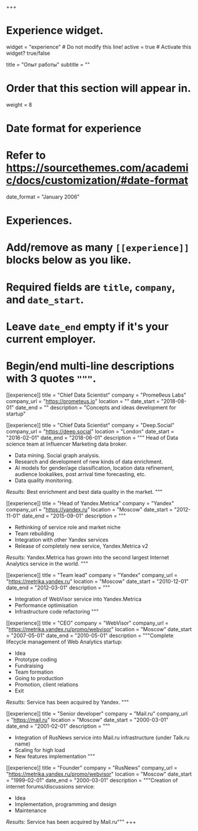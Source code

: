+++
# Experience widget.
widget = "experience"  # Do not modify this line!
active = true  # Activate this widget? true/false

title = "Опыт работы"
subtitle = ""

# Order that this section will appear in.
weight = 8

# Date format for experience
#   Refer to https://sourcethemes.com/academic/docs/customization/#date-format
date_format = "January 2006"

# Experiences.
#   Add/remove as many `[[experience]]` blocks below as you like.
#   Required fields are `title`, `company`, and `date_start`.
#   Leave `date_end` empty if it's your current employer.
#   Begin/end multi-line descriptions with 3 quotes `"""`.
[[experience]]
  title = "Chief Data Scientist"
  company = "Promeθeus Labs"
  company_url = "https://prometeus.io"
  location = ""
  date_start = "2018-08-01"
  date_end = ""
  description = "Concepts and ideas development for startup"
  

[[experience]]
  title = "Chief Data Scientist"
  company = "Deep.Social"
  company_url = "https://deep.social"
  location = "London"
  date_start = "2016-02-01"
  date_end = "2018-06-01"
  description = """
  Head of Data science team at Influencer Marketing data broker.
   
  * Data mining. Social graph analysis.
  * Research and development of new kinds of data enrichment.
  * AI models for gender/age classification, location data refinement,
   audience lookalikes, post arrival time forecasting, etc.  
  * Data quality monitoring. 
  
  
  _Results:_ Best enrichment and best data quality in the market.
"""  


[[experience]]
  title = "Head of Yandex.Metrica"
  company = "Yandex"
  company_url = "https://yandex.ru"
  location = "Moscow"
  date_start = "2012-11-01"
  date_end = "2015-09-01"
  description = """
  * Rethinking of service role and market niche
  * Team rebuilding
  * Integration with other Yandex services 
  * Release of completely new service, Yandex.Metrica v2
  
  
  _Results:_ Yandex.Metrica has grown into the second largest Internet Analytics
   service in the world.
"""  

[[experience]]
  title = "Team lead"
  company = "Yandex"
  company_url = "https://metrika.yandex.ru"
  location = "Moscow"
  date_start = "2010-12-01"
  date_end = "2012-03-01"
  description = """
  * Integration of WebVisor service into Yandex.Metrica
  * Performance optimisation
  * Infrastructure code refactoring
  """ 

[[experience]]
  title = "CEO"
  company = "WebVisor"
  company_url = "https://metrika.yandex.ru/promo/webvisor"
  location = "Moscow"
  date_start = "2007-05-01"
  date_end = "2010-05-01"
  description = """Complete lifecycle management of Web Analytics startup:
  
  * Idea
  * Prototype coding
  * Fundraising
  * Team formation
  * Going to production
  * Promotion, client relations
  * Exit
    
  _Results:_ Service has been acquired by Yandex.
  """

[[experience]]
  title = "Senior developer"
  company = "Mail.ru"
  company_url = "https://mail.ru"
  location = "Moscow"
  date_start = "2000-03-01"
  date_end = "2001-02-01"
  description = """
  
  * Integration of RusNews service into Mail.ru infrastructure
  (under Talk.ru name)
  * Scaling for high load
  * New features implementation
"""
 
[[experience]]
  title = "Founder"
  company = "RusNews"
  company_url = "https://metrika.yandex.ru/promo/webvisor"
  location = "Moscow"
  date_start = "1999-02-01"
  date_end = "2000-03-01"
  description = """Creation of internet forums/discussions service:
  
  * Idea
  * Implementation, programming and design
  * Maintenance
    
_Results:_ Service has been acquired by Mail.ru"""
+++
